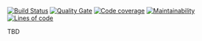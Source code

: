 [![Build Status](https://travis-ci.org/virtum/auctionFinderBackend.svg?branch=master)](https://travis-ci.org/virtum/auctionFinderBackend)
[![Quality Gate](https://sonarcloud.io/api/project_badges/measure?project=com.filocha%3Aauctionfinder&metric=alert_status)](https://sonarcloud.io/dashboard?id=com.filocha%3Aauctionfinder)
[![Code coverage](https://sonarcloud.io/api/project_badges/measure?project=com.filocha%3Aauctionfinder&metric=coverage)](https://sonarcloud.io/dashboard?id=com.filocha%3Aauctionfinder)
[![Maintainability](https://sonarcloud.io/api/project_badges/measure?project=com.filocha%3Aauctionfinder&metric=sqale_rating)](https://sonarcloud.io/dashboard?id=com.filocha%3Aauctionfinder)
[![Lines of code](https://sonarcloud.io/api/project_badges/measure?project=com.filocha%3Aauctionfinder&metric=ncloc)](https://sonarcloud.io/dashboard?id=com.filocha%3Aauctionfinder)


TBD